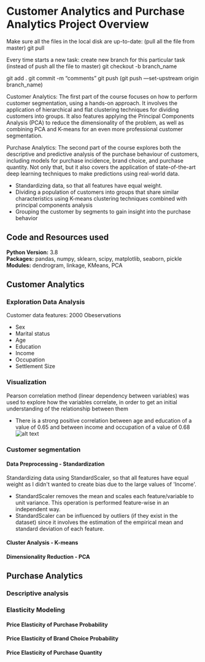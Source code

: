 # Customer Analytics and Purchase Analytics Project Overview

Make sure all the files in the local disk are up-to-date: (pull all the file from master)
		git pull

Every time starts a new task: create new branch for this particular task (instead of push all the file to master)
		git checkout -b branch_name

git add .
git commit -m “comments”
git push (git push —set-upstream origin branch_name)

Customer Analytics: The first part of the course focuses on how to perform customer segmentation, using a hands-on approach. It involves the application of hierarchical and flat clustering techniques for dividing customers into groups. It also features applying the Principal Components Analysis (PCA) to reduce the dimensionality of the problem, as well as combining PCA and K-means for an even more professional customer segmentation.

Purchase Analytics: The second part of the course explores both the descriptive and predictive analysis of the purchase behaviour of customers, including models for purchase incidence, brand choice, and purchase quantity. Not only that, but it also covers the application of state-of-the-art deep learning techniques to make predictions using real-world data.

* Standardizing data, so that all features have equal weight.
* Dividing a population of customers into groups that share similar characteristics using K-means clustering techniques combined with principal components analysis
* Grouping the customer by segments to gain insight into the purchase behavior

## Code and Resources used
**Python Version:** 3.8   
**Packages:** pandas, numpy, sklearn, scipy, matplotlib, seaborn, pickle    
**Modules:** dendrogram, linkage, KMeans, PCA

## Customer Analytics
### Exploration Data Analysis
Customer data features: 2000 Obeservations
* Sex
* Marital status
* Age
* Education
* Income
* Occupation
* Settlement Size

### Visualization
Pearson correlation method (linear dependency between variables) was used to explore how the variables correlate, in order to get an initial understanding of the relationship between them 
* There is a strong positive correlation between age and education of a value of 0.65 and between income and occupation of a value of 0.68
![alt text]()

### Customer segmentation
#### Data Preprocessing - Standardization
Standardizing data using StandardScaler, so that all features have equal weight as I didn't wanted to create bias due to the large values of 'Income'.
* StandardScaler removes the mean and scales each feature/variable to unit variance. This operation is performed feature-wise in an independent way.
* StandardScaler can be influenced by outliers (if they exist in the dataset) since it involves the estimation of the empirical mean and standard deviation of each feature.
#### Cluster Analysis - K-means
#### Dimensionality Reduction - PCA

## Purchase Analytics
### Descriptive analysis

### Elasticity Modeling
#### Price Elasticity of Purchase Probability
#### Price Elasticity of Brand Choice Probability
#### Price Elasticity of Purchase Quantity
